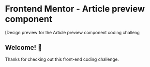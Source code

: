 # Frontend Mentor - Article preview component

[Design preview for the Article preview component coding challeng

## Welcome! 👋

Thanks for checking out this front-end coding challenge.

